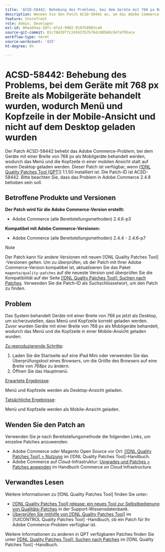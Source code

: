 ```yaml
---
title: 'ACSD-58442: Behebung des Problems, bei dem Geräte mit 768 px Breite als Mobilgeräte behandelt wurden, wodurch Menü und Kopfzeile in der Mobile-Ansicht und nicht auf dem Desktop geladen wurden'
description: Wenden Sie den Patch ACSD-58442 an, um das Adobe Commerce-Problem zu beheben, bei dem Geräte mit einer Breite von 768 px als Mobilgeräte behandelt werden, wodurch das Menü und die Kopfzeile in einer mobilen Ansicht statt auf dem Desktop geladen werden.
feature: Storefront
role: Admin, Developer
exl-id: 86ea64aa-10fc-4fa3-9902-918fb8983ca0
source-git-commit: 81c78439f7c243437b7b76dc80560c847af95ace
workflow-type: tm+mt
source-wordcount: '425'
ht-degree: 0%

---
```


# ACSD-58442: Behebung des Problems, bei dem Geräte mit 768 px Breite als Mobilgeräte behandelt wurden, wodurch Menü und Kopfzeile in der Mobile-Ansicht und nicht auf dem Desktop geladen wurden

Der Patch ACSD-58442 behebt das Adobe Commerce-Problem, bei dem Geräte mit einer Breite von 768 px als Mobilgeräte behandelt werden, wodurch das Menü und die Kopfzeile in einer mobilen Ansicht statt auf einem Desktop geladen werden. Dieser Patch ist verfügbar, wenn [[!DNL Quality Patches Tool (QPT)]](https://experienceleague.adobe.com/en/docs/commerce-knowledge-base/kb/announcements/commerce-announcements/magento-quality-patches-released-new-tool-to-self-serve-quality-patches) 1.1.50 installiert ist. Die Patch-ID ist ACSD-58442. Bitte beachten Sie, dass das Problem in Adobe Commerce 2.4.8 behoben sein soll.

## Betroffene Produkte und Versionen

**Der Patch wird für die Adobe Commerce-Version erstellt:**

* Adobe Commerce (alle Bereitstellungsmethoden) 2.4.6-p3

**Kompatibel mit Adobe Commerce-Versionen:**

* Adobe Commerce (alle Bereitstellungsmethoden) 2.4.4 - 2.4.6-p7

>[!NOTE]
>
>Der Patch kann für andere Versionen mit neuen [!DNL Quality Patches Tool] -Versionen gelten. Um zu überprüfen, ob der Patch mit Ihrer Adobe Commerce-Version kompatibel ist, aktualisieren Sie das Paket `magento/quality-patches` auf die neueste Version und überprüfen Sie die Kompatibilität auf der Seite [[!DNL Quality Patches Tool]: Suchen nach Patches](https://experienceleague.adobe.com/tools/commerce-quality-patches/index.html). Verwenden Sie die Patch-ID als Suchschlüsselwort, um den Patch zu finden.

## Problem

Das System behandelt Geräte mit einer Breite von 768 px jetzt als Desktop, um sicherzustellen, dass Menü und Kopfzeile korrekt geladen werden. Zuvor wurden Geräte mit einer Breite von 768 px als Mobilgeräte behandelt, wodurch das Menü und die Kopfzeile in einer Mobile-Ansicht geladen wurden.

<u>Zu reproduzierende Schritte</u>:

1. Laden Sie die Startseite auf eine iPad Mini oder verwenden Sie das Überprüfungstool eines Browsers, um die Größe des Browsers auf eine Breite von *768px* zu ändern.
1. Öffnen Sie das Hauptmenü.

<u>Erwartete Ergebnisse</u>:

Menü und Kopfzeile werden als Desktop-Ansicht geladen.

<u>Tatsächliche Ergebnisse</u>:

Menü und Kopfzeile werden als Mobile-Ansicht geladen.

## Wenden Sie den Patch an

Verwenden Sie je nach Bereitstellungsmethode die folgenden Links, um einzelne Patches anzuwenden:

* Adobe Commerce oder Magento Open Source vor Ort: [[!DNL Quality Patches Tool] > Nutzung](/help/tools/quality-patches-tool/usage.md) im [!DNL Quality Patches Tool]-Handbuch.
* Adobe Commerce auf Cloud-Infrastruktur: [Upgrades und Patches > Patches anwenden](https://experienceleague.adobe.com/docs/commerce-cloud-service/user-guide/develop/upgrade/apply-patches.html) im Handbuch Commerce on Cloud Infrastructure.

## Verwandtes Lesen

Weitere Informationen zu [!DNL Quality Patches Tool] finden Sie unter:

* [[!DNL Quality Patches Tool] release: ein neues Tool zur Selbstbedienung von Qualitäts-Patches](https://experienceleague.adobe.com/en/docs/commerce-knowledge-base/kb/announcements/commerce-announcements/magento-quality-patches-released-new-tool-to-self-serve-quality-patches) in der Support-Wissensdatenbank.
* [Überprüfen Sie mithilfe von  [!DNL Quality Patches Tool]](/help/tools/quality-patches-tool/patches-available-in-qpt/check-patch-for-magento-issue-with-magento-quality-patches.md) im [!UICONTROL Quality Patches Tool] -Handbuch, ob ein Patch für Ihr Adobe Commerce-Problem verfügbar ist.


Weitere Informationen zu anderen in QPT verfügbaren Patches finden Sie unter [[!DNL Quality Patches Tool]: Suchen nach Patches](https://experienceleague.adobe.com/tools/commerce-quality-patches/index.html) im [!DNL Quality Patches Tool] -Handbuch.
